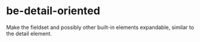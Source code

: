 # be-detail-oriented

Make the fieldset and possibly other built-in elements expandable, similar to the detail element.